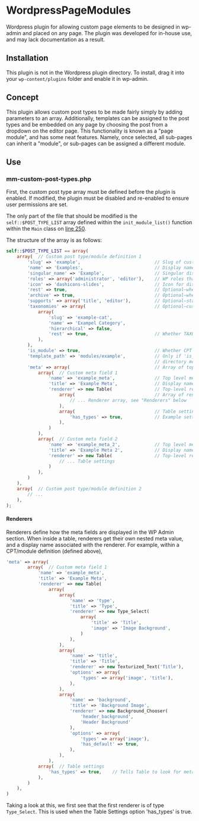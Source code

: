# WordpressPageModules
Wordpress plugin for allowing custom page elements to be designed in wp-admin and placed on any page. The plugin was developed for in-house use, and may lack documentation as a result.

## Installation
This plugin is not in the Wordpress plugin directory. To install, drag it into your `wp-content/plugins` folder and enable it in wp-admin.

## Concept
This plugin allows custom post types to be made fairly simply by adding parameters to an array. Additionally, templates can be assigned to the post types and be embedded on any page by choosing the post from a dropdown on the editor page. This functionality is known as a "page module", and has some neat features. Namely, once selected, all sub-pages can inherit a "module", or sub-pages can be assigned a different module.

## Use
### mm-custom-post-types.php
First, the custom post type array must be defined before the plugin is enabled. If modified, the plugin must be disabled and re-enabled to ensure user permissions are set.

The only part of the file that should be modified is the `self::$POST_TYPE_LIST` array defined within the `init_module_list()` function within the `Main` class on [line 250](https://github.com/mwmancuso/WordpressPageModules/blob/master/mm-custom-post-types/mm-custom-post-types.php#L250).

The structure of the array is as follows:
```php
self::$POST_TYPE_LIST == array(
    array(  // Custom post type/module definition 1
        'slug' => 'example',                            // Slug of custom post type (CPT)
        'name' => 'Examples',                           // Display name of CPT
        'singular_name' => 'Example',                   // Singular display name of CPT
        'roles' => array('administrator', 'editor'),    // WP roles that may modify this CPT
        'icon' => 'dashicons-slides',                   // Icon for display in WP Admin sidebar
        'rest' => true,                                 // Optional—whether CPT is available via WP REST
        'archive' => true,                              // Optional—whether CPT is given archive page
        'supports' => array('title', 'editor'),         // Optional—standard WP CPT "supports" values
        'taxonomies' => array(                          // Optional—custom taxonomies for CPT; created if don't exist
            array(
                'slug' => 'example-cat',
                'name' => 'Exampel Category',
                'hierarchical' => false,
                'rest' => true,                         // Whether TAXONOMY is available from WP REST
            ),
        ),
        'is_module' => true,                            // Whether CPT may be embedded in pages, see "Modules" below
        'template_path' => 'modules/example',           // Only if 'is_module' is true, defines where in template
                                                        // directory module template can be found. See "Templates" below
        'meta' => array(                                // Array of top-level meta fields
            array(  // Custom meta field 1
                'name' => 'example_meta',               // Top level meta-key
                'title' => 'Example Meta',              // Display name in admin
                'renderer' => new Table(                // Top-level renderer—typically "Table"; see "Renderers" below
                    array(                              // Array of renderers in table
                        // ... Renderer array, see "Renderers" below
                    ),
                    array(                              // Table settings
                        'has_types' => true,            // Example setting
                    ),
                )
            ),
            array(  // Custom meta field 2
                'name' => 'example_meta_2',             // Top level meta-key
                'title' => 'Example Meta 2',            // Display name in admin
                'renderer' => new Table(                // Top-level renderer—typically "Table"; see "Renderers" below
                    // ... Table settings
                )
            ),
        )
    ),
    array(  // Custom post type/module definition 2
        // ...
    ),
);
```

#### Renderers
Renderers define how the meta fields are displayed in the WP Admin section. When inside a table, renderers get their own nested meta value, and a display name associated with the renderer. For example, within a CPT/module definition (defined above),
```php
'meta' => array(
        array(  // Custom meta field 1
            'name' => 'example_meta',
            'title' => 'Example Meta',
            'renderer' => new Table(
                array(
                    array(
                        'name' => 'type',
                        'title' => 'Type',
                        'renderer' => new Type_Select(
                            array(
                                'title' => 'Title',
                                'image' => 'Image Background',
                            )
                        ),
                    ),
                    array(
                        'name' => 'title',
                        'title' => 'Title',
                        'renderer' => new Texturized_Text('Title'),
                        'options' => array(
                            'types' => array('image', 'title'),
                        ),
                    ),
                    array(
                        'name' => 'background',
                        'title' => 'Background Image',
                        'renderer' => new Background_Chooser(
                            'header_background',
                            'Header Background'
                        ),
                        'options' => array(
                            'types' => array('image'),
                            'has_default' => true,
                        ),
                    ),
                ),
            array(  // Table settings
                'has_types' => true,    // Tells Table to look for meta field named 'type', with 'Type_Select' renderer
            ),
        )
    ),
)
```

Taking a look at this, we first see that the first renderer is of type `Type_Select`. This is used when the Table Settings option 'has_types' is true. 
